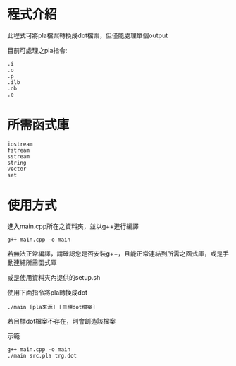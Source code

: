 # 程式介紹
此程式可將pla檔案轉換成dot檔案，但僅能處理單個output

目前可處理之pla指令:

    .i
    .o
    .p
    .ilb
    .ob
    .e

# 所需函式庫

    iostream
    fstream
    sstream
    string
    vector
    set

# 使用方式
進入main.cpp所在之資料夾，並以g++進行編譯

    g++ main.cpp -o main

若無法正常編譯，請確認您是否安裝g++，且能正常連結到所需之函式庫，或是手動連結所需函式庫

或是使用資料夾內提供的setup.sh

使用下面指令將pla轉換成dot

    ./main [pla來源] [目標dot檔案]

若目標dot檔案不存在，則會創造該檔案

示範

    g++ main.cpp -o main
    ./main src.pla trg.dot